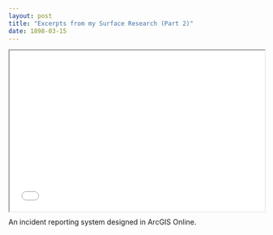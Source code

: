 ```yaml
---
layout: post
title: "Excerpts from my Surface Research (Part 2)"
date: 1898-03-15
---
```


<style>.embed-container {position: relative; padding-bottom: 63%; height: 0; max-width: 100%;} .embed-container iframe, .embed-container object, .embed-container iframe{position: absolute; top: 0; left: 0; width: 100%; height: 100%;} small{position: absolute; z-index: 40; bottom: 0; margin-bottom: -15px;}</style><div class="embed-container"><iframe width="800" height="500" frameborder="1" scrolling="no" marginheight="0" marginwidth="0" title="311_incidents_TB" src="//arcgis.com/apps/Embed/index.html?webmap=d874b99d0cf347debde843dda14ac67b&extent=-118.3777,33.9797,-118.0185,34.146&home=true&zoom=true&previewImage=false&scale=true&search=true&searchextent=true&legend=true&basemap_gallery=true&disable_scroll=true&theme=light"></iframe></div>

An incident reporting system designed in ArcGIS Online.

